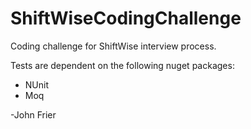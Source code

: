 # ShiftWiseCodingChallenge
Coding challenge for ShiftWise interview process.

Tests are dependent on the following nuget packages:
* NUnit
* Moq
  
-John Frier
